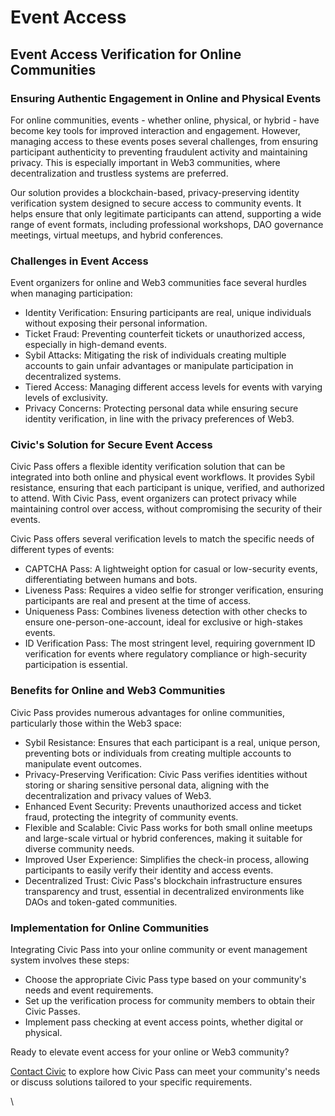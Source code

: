 # Event Access

## Event Access Verification for Online Communities

### Ensuring Authentic Engagement in Online and Physical Events

For online communities, events - whether online, physical, or hybrid - have become key tools for improved interaction and engagement. However, managing access to these events poses several challenges, from ensuring participant authenticity to preventing fraudulent activity and maintaining privacy. This is especially important in Web3 communities, where decentralization and trustless systems are preferred.

Our solution provides a blockchain-based, privacy-preserving identity verification system designed to secure access to community events. It helps ensure that only legitimate participants can attend, supporting a wide range of event formats, including professional workshops, DAO governance meetings, virtual meetups, and hybrid conferences.

### &#x20;Challenges in Event Access

Event organizers for online and Web3 communities face several hurdles when managing participation:

* Identity Verification: Ensuring participants are real, unique individuals without exposing their personal information.
* Ticket Fraud: Preventing counterfeit tickets or unauthorized access, especially in high-demand events.
* Sybil Attacks: Mitigating the risk of individuals creating multiple accounts to gain unfair advantages or manipulate participation in decentralized systems.
* Tiered Access: Managing different access levels for events with varying levels of exclusivity.
* Privacy Concerns: Protecting personal data while ensuring secure identity verification, in line with the privacy preferences of Web3.

### Civic's Solution for Secure Event Access

Civic Pass offers a flexible identity verification solution that can be integrated into both online and physical event workflows. It provides Sybil resistance, ensuring that each participant is unique, verified, and authorized to attend. With Civic Pass, event organizers can protect privacy while maintaining control over access, without compromising the security of their events.

Civic Pass offers several verification levels to match the specific needs of different types of events:

* CAPTCHA Pass: A lightweight option for casual or low-security events, differentiating between humans and bots.
* Liveness Pass: Requires a video selfie for stronger verification, ensuring participants are real and present at the time of access.
* Uniqueness Pass: Combines liveness detection with other checks to ensure one-person-one-account, ideal for exclusive or high-stakes events.
* ID Verification Pass: The most stringent level, requiring government ID verification for events where regulatory compliance or high-security participation is essential.

### Benefits for Online and Web3 Communities

Civic Pass provides numerous advantages for online communities, particularly those within the Web3 space:

* Sybil Resistance: Ensures that each participant is a real, unique person, preventing bots or individuals from creating multiple accounts to manipulate event outcomes.
* Privacy-Preserving Verification: Civic Pass verifies identities without storing or sharing sensitive personal data, aligning with the decentralization and privacy values of Web3.
* Enhanced Event Security: Prevents unauthorized access and ticket fraud, protecting the integrity of community events.
* Flexible and Scalable: Civic Pass works for both small online meetups and large-scale virtual or hybrid conferences, making it suitable for diverse community needs.
* Improved User Experience: Simplifies the check-in process, allowing participants to easily verify their identity and access events.
* Decentralized Trust: Civic Pass's blockchain infrastructure ensures transparency and trust, essential in decentralized environments like DAOs and token-gated communities.

### Implementation for Online Communities

Integrating Civic Pass into your online community or event management system involves these steps:

* Choose the appropriate Civic Pass type based on your community's needs and event requirements.
* Set up the verification process for community members to obtain their Civic Passes.
* Implement pass checking at event access points, whether digital or physical.

Ready to elevate event access for your online or Web3 community?&#x20;

[Contact Civic](https://civickey.typeform.com/req-custom) to explore how Civic Pass can meet your community's needs or discuss solutions tailored to your specific requirements.

\
